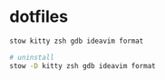 # dotfiles

```bash
stow kitty zsh gdb ideavim format

# uninstall
stow -D kitty zsh gdb ideavim format
```
